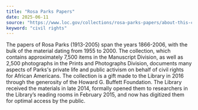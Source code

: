 ```yaml
---
title: "Rosa Parks Papers"
date: 2025-06-11
source: "https://www.loc.gov/collections/rosa-parks-papers/about-this-collection/"
keyword: "civil rights"
---
```


The papers of Rosa Parks (1913-2005) span the years 1866-2006, with the bulk of the material dating from 1955 to 2000. The collection, which contains approximately 7,500 items in the Manuscript Division, as well as 2,500 photographs in the Prints and Photographs Division, documents many aspects of Parks's private life and public activism on behalf of civil rights for African Americans. The collection is a gift made to the Library in 2016 through the generosity of the Howard G. Buffett Foundation. The Library received the materials in late 2014, formally opened them to researchers in the Library&rsquo;s reading rooms in February 2015, and now has digitized them for optimal access by the public.


